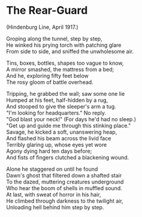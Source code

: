 # The Rear-Guard  
\(Hindenburg Line, April 1917.\)  
  
Groping along the tunnel, step by step,  
He winked his prying torch with patching glare  
From side to side, and sniffed the unwholesome air.  
  
Tins, boxes, bottles, shapes too vague to know,  
A mirror smashed, the mattress from a bed;  
And he, exploring fifty feet below  
The rosy gloom of battle overhead.  
  
Tripping, he grabbed the wall; saw some one lie  
Humped at his feet, half-hidden by a rug,  
And stooped to give the sleeper's arm a tug.  
"I'm looking for headquarters." No reply.  
"God blast your neck!" \(For days he'd had no sleep.\)  
"Get up and guide me through this stinking place."  
Savage, he kicked a soft, unanswering heap,  
And flashed his beam across the livid face  
Terribly glaring up, whose eyes yet wore  
Agony dying hard ten days before;  
And fists of fingers clutched a blackening wound.  
  
Alone he staggered on until he found  
Dawn's ghost that filtered down a shafted stair  
To the dazed, muttering creatures underground  
Who hear the boom of shells in muffled sound.  
At last, with sweat of horror in his hair,  
He climbed through darkness to the twilight air,  
Unloading hell behind him step by step.  
